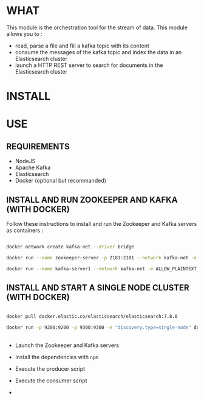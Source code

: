 # WHAT
This module is the orchestration tool for the stream of data. This module allows you to : 
* read, parse a file and fill a kafka topic with its content
* consume the messages of the kafka topic and index the data in an Elasticsearch cluster
* launch a HTTP REST server to search for documents in the Elasticsearch cluster
 
# INSTALL

# USE
## REQUIREMENTS
* NodeJS
* Apache Kafka 
* Elasticsearch
* Docker (optional but recommanded)

## INSTALL AND RUN ZOOKEEPER AND KAFKA (WITH DOCKER)
Follow these instructions to install and run the Zookeeper and Kafka servers as containers : 
```sh

docker network create kafka-net --driver bridge

docker run --name zookeeper-server -p 2181:2181 --network kafka-net -e ALLOW_ANONYMOUS_LOGIN=yes bitnami/zookeeper:latest

docker run --name kafka-server1 --network kafka-net -e ALLOW_PLAINTEXT_LISTENER=yes -e KAFKA_CFG_ZOOKEEPER_CONNECT=zookeeper-server:2181 -e KAFKA_CFG_ADVERTISED_LISTENERS=PLAINTEXT://localhost:9092 -p 9092:9092 bitnami/kafka:latest

```

## INSTALL AND START A SINGLE NODE CLUSTER (WITH DOCKER)
```sh

docker pull docker.elastic.co/elasticsearch/elasticsearch:7.8.0

docker run -p 9200:9200 -p 9300:9300 -e "discovery.type=single-node" docker.elastic.co/elasticsearch/elasticsearch:7.8.0

```
## 
* Launch the Zookeeper and Kafka servers

* Install the dependencies with `npm`
* Execute the producer script
* Execute the consumer script

* 

